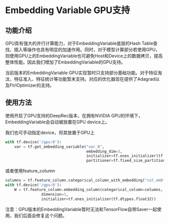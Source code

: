 # Embedding Variable GPU支持
## 功能介绍
GPU具有强大的并行计算能力，对于EmbeddingVariable底层的Hash Table查找、插入等操作也具有明显的加速作用。同时，对于模型计算部分若使用GPU，则使用GPU上的EmbeddingVariable也可避免Host和Device上的数据拷贝，提高整体性能。因此我们增加了EmbeddingVariable的GPU支持。

当前版本的EmbeddingVariable GPU实现暂时只支持部分基础功能。对于特征淘汰、特征准入、特征统计等功能暂未支持。对应的优化器现在提供了Adagrad以及FtrlOptimizer的支持。


## 使用方法
使用开启了GPU支持的DeepRec版本，在拥有NVIDIA GPU的环境下，EmbeddingVariable会自动被放置在GPU device上。

我们也可手动指定device，将其放置于GPU上
```python
with tf.device('/gpu:0'):
    var = tf.get_embedding_variable("var_0",
                                    embedding_dim=3,
                                    initializer=tf.ones_initializer(tf.float32),
                                    partitioner=tf.fixed_size_partitioner(num_shards=4))
```

或者使用feature_column
```python
columns = tf.feature_column.categorical_column_with_embedding("col_emb", dtype=tf.dtypes.int64)
with tf.device('/gpu:0'):
    W = tf.feature_column.embedding_column(categorical_column=columns,
                dimension=3,
                initializer=tf.ones_initializer(tf.dtypes.float32))
```

注意：GPU版本的EmbeddingVariable暂时无法和TensorFlow自带Saver一起使用，我们后面会修复这个问题。
